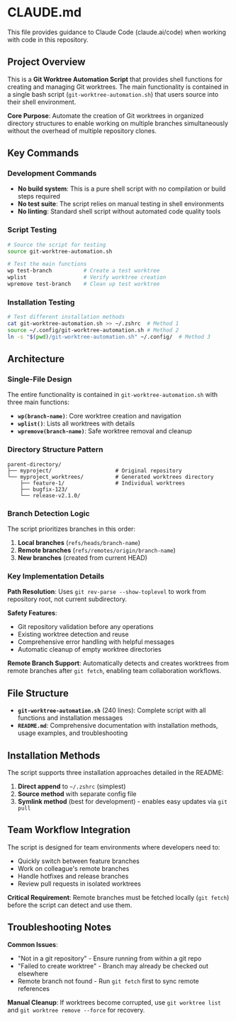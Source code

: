# CLAUDE.md

This file provides guidance to Claude Code (claude.ai/code) when working with code in this repository.

## Project Overview

This is a **Git Worktree Automation Script** that provides shell functions for creating and managing Git worktrees. The main functionality is contained in a single bash script (`git-worktree-automation.sh`) that users source into their shell environment.

**Core Purpose**: Automate the creation of Git worktrees in organized directory structures to enable working on multiple branches simultaneously without the overhead of multiple repository clones.

## Key Commands

### Development Commands
- **No build system**: This is a pure shell script with no compilation or build steps required
- **No test suite**: The script relies on manual testing in shell environments
- **No linting**: Standard shell script without automated code quality tools

### Script Testing
```bash
# Source the script for testing
source git-worktree-automation.sh

# Test the main functions
wp test-branch          # Create a test worktree
wplist                  # Verify worktree creation
wpremove test-branch    # Clean up test worktree
```

### Installation Testing
```bash
# Test different installation methods
cat git-worktree-automation.sh >> ~/.zshrc  # Method 1
source ~/.config/git-worktree-automation.sh # Method 2
ln -s "$(pwd)/git-worktree-automation.sh" ~/.config/  # Method 3
```

## Architecture

### Single-File Design
The entire functionality is contained in `git-worktree-automation.sh` with three main functions:

- **`wp(branch-name)`**: Core worktree creation and navigation
- **`wplist()`**: Lists all worktrees with details
- **`wpremove(branch-name)`**: Safe worktree removal and cleanup

### Directory Structure Pattern
```
parent-directory/
├── myproject/                    # Original repository
└── myproject_worktrees/          # Generated worktrees directory
    ├── feature-1/                # Individual worktrees
    ├── bugfix-123/
    └── release-v2.1.0/
```

### Branch Detection Logic
The script prioritizes branches in this order:
1. **Local branches** (`refs/heads/branch-name`)
2. **Remote branches** (`refs/remotes/origin/branch-name`)
3. **New branches** (created from current HEAD)

### Key Implementation Details

**Path Resolution**: Uses `git rev-parse --show-toplevel` to work from repository root, not current subdirectory.

**Safety Features**:
- Git repository validation before any operations
- Existing worktree detection and reuse
- Comprehensive error handling with helpful messages
- Automatic cleanup of empty worktree directories

**Remote Branch Support**: Automatically detects and creates worktrees from remote branches after `git fetch`, enabling team collaboration workflows.

## File Structure

- **`git-worktree-automation.sh`** (240 lines): Complete script with all functions and installation messages
- **`README.md`**: Comprehensive documentation with installation methods, usage examples, and troubleshooting

## Installation Methods

The script supports three installation approaches detailed in the README:
1. **Direct append** to `~/.zshrc` (simplest)
2. **Source method** with separate config file
3. **Symlink method** (best for development) - enables easy updates via `git pull`

## Team Workflow Integration

The script is designed for team environments where developers need to:
- Quickly switch between feature branches
- Work on colleague's remote branches
- Handle hotfixes and release branches
- Review pull requests in isolated worktrees

**Critical Requirement**: Remote branches must be fetched locally (`git fetch`) before the script can detect and use them.

## Troubleshooting Notes

**Common Issues**:
- "Not in a git repository" - Ensure running from within a git repo
- "Failed to create worktree" - Branch may already be checked out elsewhere
- Remote branch not found - Run `git fetch` first to sync remote references

**Manual Cleanup**: If worktrees become corrupted, use `git worktree list` and `git worktree remove --force` for recovery.